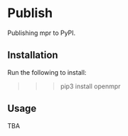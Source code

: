 # Publish

Publishing mpr to PyPI.

## Installation

Run the following to install:

>>>pip3 install openmpr

## Usage

TBA
